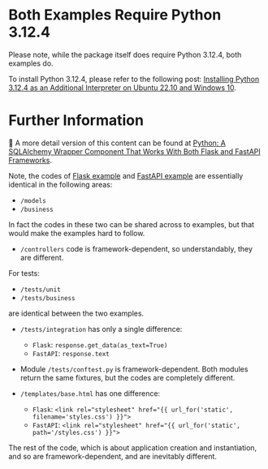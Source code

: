 <!-- 30/04/2024. -->

# Both Examples Require Python 3.12.4

Please note, while the package itself does require Python 3.12.4, both examples do.

To install Python 3.12.4, please refer to the following post: [Installing Python 3.12.4 as an Additional Interpreter on Ubuntu 22.10 and Windows 10](https://behainguyen.wordpress.com/2024/06/28/installing-python-3-12-4-as-an-additional-interpreter-on-ubuntu-22-10-and-windows-10/).

# Further Information

🚀 A more detail version of this content can be found at 
[Python: A SQLAlchemy Wrapper Component That Works With Both Flask and FastAPI Frameworks](https://behainguyen.wordpress.com/2024/05/04/python-a-sqlalchemy-wrapper-component-that-works-with-both-flask-and-fastapi-frameworks/).

Note, the codes of [Flask example](https://github.com/behai-nguyen/bh_database/tree/main/examples/flaskr) and [FastAPI example](https://github.com/behai-nguyen/bh_database/tree/main/examples/fastapir) are essentially identical in the following areas:

* ``/models``
* ``/business``

In fact the codes in these two can be shared across to examples, but that would 
make the examples hard to follow.

* ``/controllers`` code is framework-dependent, so understandably, they are different.

For tests:

* ``/tests/unit``
* ``/tests/business``

are identical between the two examples.

* ``/tests/integration`` has only a single difference:

    * ``Flask``: ``response.get_data(as_text=True)``
    * ``FastAPI``: ``response.text``

* Module ``/tests/conftest.py`` is framework-dependent. Both modules return the same
  fixtures, but the codes are completely different.

* ``/templates/base.html`` has one difference:

    * ``Flask``: ``<link rel="stylesheet" href="{{ url_for('static', filename='styles.css') }}">``
    * ``FastAPI``: ``<link rel="stylesheet" href="{{ url_for('static', path='/styles.css') }}">``

The rest of the code, which is about application creation and instantiation, 
and so are framework-dependent, and are inevitably different.
